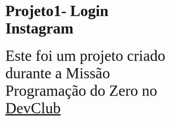 <p>
<font size="16" face="Times">
<b>Projeto1- Login Instagram</b>
</font>
</p>
<br>
<font size="14" face="candara">
Este foi um projeto criado durante a Missão Programação do Zero no <a href="Https://rodolfomori.com.br/devclub">DevClub</a> 
</font>
